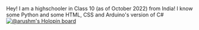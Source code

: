 Hey! I am a highschooler in Class 10 (as of October 2022) from India! I know some Python and some HTML, CSS and Arduino's version of C#
[![@arushm's Holopin board](https://holopin.io/api/user/board?user=arushm)](https://holopin.io/@arushm)
